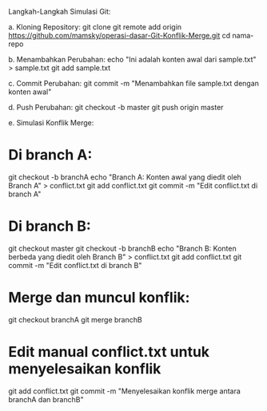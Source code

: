 Langkah-Langkah Simulasi Git:

a. Kloning Repository:
git clone git remote add origin https://github.com/mamsky/operasi-dasar-Git-Konflik-Merge.git
cd nama-repo

b. Menambahkan Perubahan:
echo "Ini adalah konten awal dari sample.txt" > sample.txt
git add sample.txt

c. Commit Perubahan:
git commit -m "Menambahkan file sample.txt dengan konten awal"

d. Push Perubahan:
git checkout -b master
git push origin master

e. Simulasi Konflik Merge:

# Di branch A:

git checkout -b branchA
echo "Branch A: Konten awal yang diedit oleh Branch A" > conflict.txt
git add conflict.txt
git commit -m "Edit conflict.txt di branch A"

# Di branch B:

git checkout master
git checkout -b branchB
echo "Branch B: Konten berbeda yang diedit oleh Branch B" > conflict.txt
git add conflict.txt
git commit -m "Edit conflict.txt di branch B"

# Merge dan muncul konflik:

git checkout branchA
git merge branchB

# Edit manual conflict.txt untuk menyelesaikan konflik

git add conflict.txt
git commit -m "Menyelesaikan konflik merge antara branchA dan branchB"
